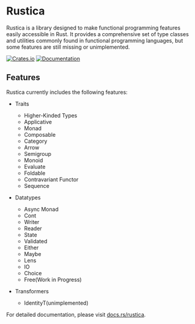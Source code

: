 # Rustica

Rustica is a library designed to make functional programming features easily accessible in Rust. It provides a comprehensive set of type classes and utilities commonly found in functional programming languages, but some features are still missing or unimplemented.

[![Crates.io](https://img.shields.io/crates/v/rustica.svg)](https://crates.io/crates/rustica)
[![Documentation](https://docs.rs/rustica/badge.svg)](https://docs.rs/rustica)

## Features

Rustica currently includes the following features:

- Traits
    - Higher-Kinded Types
    - Applicative
    - Monad
    - Composable
    - Category
    - Arrow
    - Semigroup
    - Monoid
    - Evaluate
    - Foldable
    - Contravariant Functor
    - Sequence

- Datatypes
    - Async Monad
    - Cont
    - Writer
    - Reader
    - State
    - Validated
    - Either
    - Maybe
    - Lens
    - IO
    - Choice
    - Free(Work in Progress)

- Transformers
    - IdentityT(unimplemented)

For detailed documentation, please visit [docs.rs/rustica](https://docs.rs/rustica).